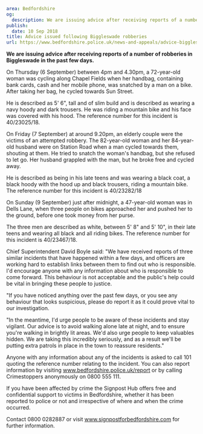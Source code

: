 ```yaml
area: Bedfordshire
og:
  description: We are issuing advice after receiving reports of a number of robberies in Biggleswade in the past few days.
publish:
  date: 10 Sep 2018
title: Advice issued following Biggleswade robberies
url: https://www.bedfordshire.police.uk/news-and-appeals/advice-biggleswade-robberies-sept18
```

**We are issuing advice after receiving reports of a number of robberies in Biggleswade in the past few days.**

On Thursday (6 September) between 4pm and 4.30pm, a 72-year-old woman was cycling along Chapel Fields when her handbag, containing bank cards, cash and her mobile phone, was snatched by a man on a bike. After taking her bag, he cycled towards Sun Street.

He is described as 5' 6", tall and of slim build and is described as wearing a navy hoody and dark trousers. He was riding a mountain bike and his face was covered with his hood. The reference number for this incident is 40/23025/18.

On Friday (7 September) at around 9.20pm, an elderly couple were the victims of an attempted robbery. The 82-year-old woman and her 84-year-old husband were on Station Road when a man cycled towards them, shouting at them. He tried to snatch the woman's handbag, but she refused to let go. Her husband grappled with the man, but he broke free and cycled away.

He is described as being in his late teens and was wearing a black coat, a black hoody with the hood up and black trousers, riding a mountain bike. The reference number for this incident is 40/23282/18

On Sunday (9 September) just after midnight, a 47-year-old woman was in Dells Lane, when three people on bikes approached her and pushed her to the ground, before one took money from her purse.

The three men are described as white, between 5' 8" and 5' 10", in their late teens and wearing all black and all riding bikes. The reference number for this incident is 40/23467/18.

Chief Superintendent David Boyle said: "We have received reports of three similar incidents that have happened within a few days, and officers are working hard to establish links between them to find out who is responsible. I'd encourage anyone with any information about who is responsible to come forward. This behaviour is not acceptable and the public's help could be vital in bringing these people to justice.

"If you have noticed anything over the past few days, or you see any behaviour that looks suspicious, please do report it as it could prove vital to our investigation.

"In the meantime, I'd urge people to be aware of these incidents and stay vigilant. Our advice is to avoid walking alone late at night, and to ensure you're walking in brightly lit areas. We'd also urge people to keep valuables hidden. We are taking this incredibly seriously, and as a result we'll be putting extra patrols in place in the town to reassure residents."

Anyone with any information about any of the incidents is asked to call 101 quoting the reference number relating to the incident. You can also report information by visiting www.bedfordshire.police.uk/report or by calling Crimestoppers anonymously on 0800 555 111.

If you have been affected by crime the Signpost Hub offers free and confidential support to victims in Bedfordshire, whether it has been reported to police or not and irrespective of where and when the crime occurred.

Contact 0800 0282887 or visit www.signpostforbedfordshire.com for further information.

